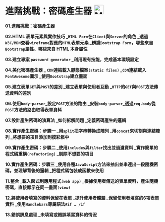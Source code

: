 # 進階挑戰：密碼產生器 <img src="https://stickershop.line-scdn.net/stickershop/v1/sticker/425269466/iPhone/sticker_animation@2x.png" alt="Minions" title="Minions" width='30px' height='30px'/>

**01.進階挑戰：密碼產生器**

**02.HTML 表單元素與實作技巧 _`HTML Form`在`Client`與`Server`的角色 _透過`W3C/MDN`查看`wireframe`對應的`HTML`表單元素 _辨識`Bootstrap Form`，哪些來自`Bootstrap`屬性、哪些來自 HTML 本身屬性**

**03.建立專案 `password generator` _利用現有技能，完成基本環境設定**

**04.美化密碼產生器 _ `CDN`連結載入靜態檔案`(static files)` _`CDN`連結載入`FontAwesome`圖示 _使用`Bootstrap`建立畫面**

**05.建立表單`GET`與`POST`的差別 _建立表單與使用者互動 _`HTTP`的`GET`與`POST`方法傳送資料的差別**

**06.使用`body-parser`_設定`POST`方法的路由 _安裝`body-parser`_透過`req.body`從`POST`方法的路由取得表單資料**

**07.設計產生密碼的演算法 _如何拆解問題 _定義密碼產生的邏輯**

**08.實作產生密碼：步驟一 _用`split`把字串轉換成陣列 _用`concat`來切割與連結陣列 _將想要的項目添加到摸彩箱中**

**09.實作產生密碼：步驟二 _使用`includes`與`filter`找出並過濾資料 _實作簡單的程式碼重構`(refactoring)` _剔除不想要的項目**

**10.實作產生密碼：步驟三 _使用各種`JavaScript`方法來抽出並串連出一段隨機密碼，並理解背後的邏輯 _把程式碼包裝成函數來使用**

**11.整合 _載入函式到應用程式`(web app)` _根據使用者傳送的表單資料，產生隨機密碼，直接顯示在同一畫面`(view)`**

**12.將使用者填寫的資料保留在表單 _提升使用者體驗 _保留使用者填寫的6項表單資料 _使用`Handlebars`專屬語法`#if … /if`**

**13.錯誤訊息處理 _未填寫或錯誤填寫資料的情況**

